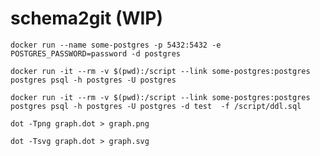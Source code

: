 # schema2git (WIP)

    docker run --name some-postgres -p 5432:5432 -e POSTGRES_PASSWORD=password -d postgres

    docker run -it --rm -v $(pwd):/script --link some-postgres:postgres postgres psql -h postgres -U postgres

    docker run -it --rm -v $(pwd):/script --link some-postgres:postgres postgres psql -h postgres -U postgres -d test  -f /script/ddl.sql

    dot -Tpng graph.dot > graph.png

    dot -Tsvg graph.dot > graph.svg 